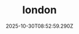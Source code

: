 ---
title: "london"
description: ""
image: "/uploads/photos/0059-london.webp"
display: "/uploads/photos/0059-london-display.webp"
thumbnail: "/uploads/photos/0059-london-thumb.webp"
width: 6000
height: 4000
featured: false
date: 2025-10-30T08:52:59.290Z
order: 0
---